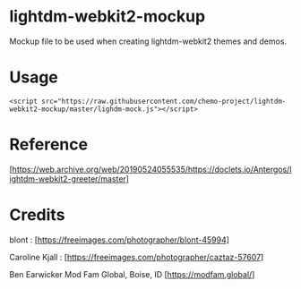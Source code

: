 # lightdm-webkit2-mockup
Mockup file to be used when creating lightdm-webkit2 themes and demos.

# Usage
	<script src="https://raw.githubusercontent.com/chemo-project/lightdm-webkit2-mockup/master/lighdm-mock.js"></script>

# Reference
[https://web.archive.org/web/20190524055535/https://doclets.io/Antergos/lightdm-webkit2-greeter/master]

# Credits

blont          : [https://freeimages.com/photographer/blont-45994]

Caroline Kjall : [https://freeimages.com/photographer/caztaz-57607]

Ben Earwicker Mod Fam Global, Boise, ID [https://modfam.global/]

